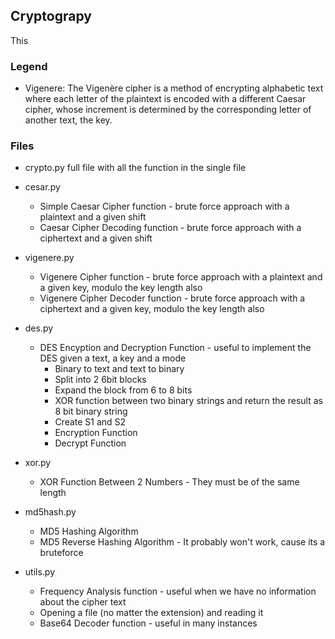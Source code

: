 ## Cryptograpy

This

### Legend
- Vigenere: The Vigenère cipher is a method of encrypting alphabetic text where each letter of the plaintext is encoded with a different Caesar cipher, whose increment is determined by the corresponding letter of another text, the key.

### Files

- crypto.py full file with all the function in the single file

- cesar.py
    - Simple Caesar Cipher function - brute force approach with a plaintext and a given shift
    - Caesar Cipher Decoding function - brute force approach with a ciphertext and a given shift

- vigenere.py
    - Vigenere Cipher function - brute force approach with a plaintext and a given key, modulo the key length also
    - Vigenere Cipher Decoder function - brute force approach with a ciphertext and a given key, modulo the key length also

- des.py
    - DES Encyption and Decryption Function - useful to implement the DES given a text, a key and a mode
        - Binary to text and text to binary
        - Split into 2 6bit blocks
        - Expand the block from 6 to 8 bits
        - XOR function between two binary strings and return the result as 8 bit binary string
        - Create S1 and S2
        - Encryption Function
        - Decrypt Function

- xor.py
    - XOR Function Between 2 Numbers - They must be of the same length

- md5hash.py
    - MD5 Hashing Algorithm
    - MD5 Reverse Hashing Algorithm - It probably won't work, cause its a bruteforce

- utils.py
    - Frequency Analysis function - useful when we have no information about the cipher text
    - Opening a file (no matter the extension) and reading it
    - Base64 Decoder function - useful in many instances
